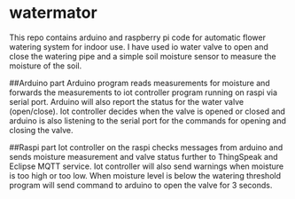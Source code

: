 # watermator
This repo contains arduino and raspberry pi code for automatic flower watering system for indoor use. I have used io water valve to open and close the watering pipe and a simple soil moisture sensor to measure the moisture of the soil.

##Arduino part
Arduino program reads measurements for moisture and forwards the measurements to iot controller program running on raspi via serial port. Arduino will also report the status for the water valve (open/close). Iot controller decides when the valve is opened or closed and arduino is also listening to the serial port for the commands for opening and closing the valve.

##Raspi part
Iot controller on the raspi checks messages from arduino and sends moisture measurement and valve status further to ThingSpeak and Eclipse MQTT service. Iot controller will also send warnings when moisture is too high or too low. When moisture level is below the watering threshold program will send command to arduino to open the valve for 3 seconds.
